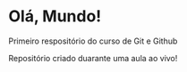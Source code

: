 # Olá, Mundo!
 Primeiro respositório do curso de Git e Github

 Repositório criado duarante uma aula ao vivo!
